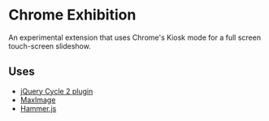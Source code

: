 # Chrome Exhibition

An experimental extension that uses Chrome's Kiosk mode for a full screen touch-screen slideshow.


## Uses

- [jQuery Cycle 2 plugin](http://www.malsup.com/jquery/cycle2)
- [MaxImage](http://www.aaronvanderzwan.com/maximage/2.0/)
- [Hammer.js](https://github.com/hammerjs/hammer.js)